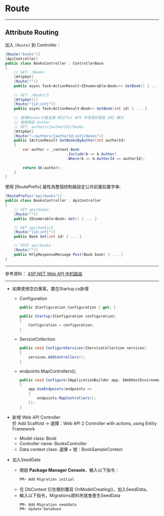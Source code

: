 # Route
- - -
## Attribute Routing  

加入 `[Route]` 到 Controller：

```cs
[Route("books")]
[ApiController]
public class BooksController : ControllerBase
{
    // GET: /Books
    [HttpGet]
    [Route("")]
    public async Task<ActionResult<IEnumerable<Book>>> GetBook() { ... }
    
    // GET: /Books/5
    [HttpGet()]
    [Route("{id:int}")]
    public async Task<ActionResult<Book>> GetBook(int id) { ... }
    
    // 使用Router才能支援 RESTful API 中常見的某些 URI 模式
    // 查詢特定 Author
    // GET: authors/{authorId}/books
    [HttpGet]
    [Route("~/authors/{authorId:int}/books")]
    public IActionResult GetBooksByAuthor(int authorId)
    {
        var author = _context.Book
                            .Include(b => b.Author)
                            .Where(b => b.AuthorId == authorId);
    
        return Ok(author);
    }
}
```

使用 [RoutePrefix] 屬性為整個控制器設定公共前置前置字串:
```cs
[RoutePrefix("api/books")]
public class BooksController : ApiController
{
    // GET api/books
    [Route("")]
    public IEnumerable<Book> Get() { ... }

    // GET api/books/5
    [Route("{id:int}")]
    public Book Get(int id) { ... }

    // POST api/books
    [Route("")]
    public HttpResponseMessage Post(Book book) { ... }
}
```

- - -
參考資料：
<a href="https://docs.microsoft.com/zh-tw/aspnet/web-api/overview/web-api-routing-and-actions/routing-in-aspnet-web-api" target="_blank">ASP.NET Web API 中的路由</a>
- - -
* 如果使用空白專案，要在Startup.cs新增
    * Configuration  
        ```csharp  
        public IConfiguration Configuration { get; }
        
        public Startup(IConfiguration configuration)
        {
            Configuration = configuration;
        }
        ```
    
    * ServiceCollection 
        ```csharp  
        public void ConfigureServices(IServiceCollection services)
        {
            services.AddControllers();
        }
        ```  
    
    * endpoints.MapControllers();
        ```csharp  
        public void Configure(IApplicationBuilder app, IWebHostEnvironment env)
        {
            app.UseEndpoints(endpoints =>
            {
                endpoints.MapControllers();
            });
        }
        ```
* 新增 Web API Controller  
    於 Add Scaffold → 選擇：Web API 2 Controller with actions, using Entity Framework
    * Model class: Book
    * Controller name: BooksController
    * Data context class: 選擇 + 號：BookSampleContext  

* 加入SeedDate
    * 開啟 **Package Manager Console**，輸入以下指令：  
        ```csharp
        PM> Add-Migration initial
        ```
    * 在 DbContext 衍生類別覆寫 OnModelCreating()，加入SeedData。  
    * 輸入以下指令，Migrations資料夾就會產生SeedData  
        ```csharp 
        PM> Add-Migration seeddata  
        PM> Update-Database  
        ```
    
